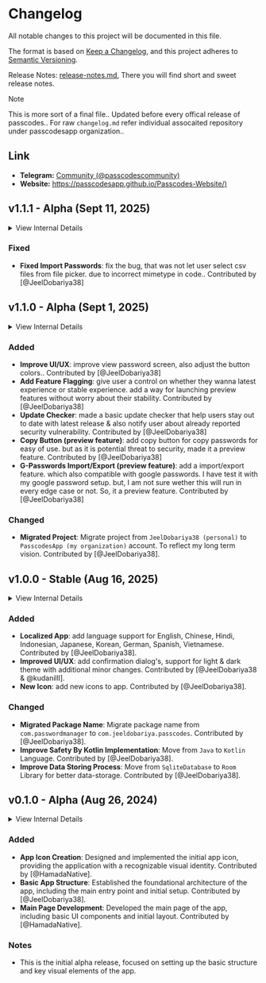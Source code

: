# Changelog

All notable changes to this project will be documented in this file.

The format is based on [Keep a Changelog](https://keepachangelog.com/en/1.1.0/),
and this project adheres to [Semantic Versioning](https://semver.org/spec/v2.0.0.html).

Release Notes: [release-notes.md](https://github.com/PasscodesApp/Passcodes-Docs/blob/main/users-docs/release-notes.md), There you will find short and sweet release notes.

> [!NOTE]
> This is more sort of a final file.. Updated before every offical release of passcodes..
> For raw `changelog.md` refer individual assocaited repository under passcodesapp organization..

## Link

- **Telegram:** [Community (@passcodescommunity)](https://t.me/passcodescommunity)
- **Website:** [https://passcodesapp.github.io/Passcodes-Website/)](https://passcodesapp.github.io/Passcodes-Website/)


## v1.1.1 - Alpha (Sept 11, 2025)

<details>
  <summary>View Internal Details</summary>
  
  ```
  Pacakage Name = "com.jeeldobariya.passcodes"
  Min Android = 8.0 (API level 26)
  Max Android = 14 (API level 34)
  Version Code = 2
  Version Name = "v1.1.1-Alpha"
  Master Database Version = "v1"
  ```
</details>


### Fixed

- **Fixed Import Passwords**: fix the bug, that was not let user select csv files from file picker. due to incorrect mimetype in code.. Contributed by [@JeelDobariya38]


## v1.1.0 - Alpha (Sept 1, 2025)

<details>
  <summary>View Internal Details</summary>
  
  ```
  Pacakage Name = "com.jeeldobariya.passcodes"
  Min Android = 8.0 (API level 26)
  Max Android = 14 (API level 34)
  Version Code = 2
  Version Name = "v1.1.0-Alpha"
  Master Database Version = "v1"
  ```
</details>


### Added

- **Improve UI/UX**: improve view password screen, also adjust the button colors.. Contributed by [@JeelDobariya38]
- **Add Feature Flagging**: give user a control on whether they wanna latest experience or stable experience. add a way for launching preview features without worry about their stability. Contributed by [@JeelDobariya38]
- **Update Checker**: made a basic update checker that help users stay out to date with latest release & also notify user about already reported security vulnerability. Contributed by [@JeelDobariya38]
- **Copy Button (preview feature)**: add copy button for copy passwords for easy of use. but as it is potential threat to security, made it a preview feature. Contributed by [@JeelDobariya38]
- **G-Passwords Import/Export (preview feature)**: add a import/export feature. which also compatible with google passwords. I have test it with my google password setup. but, I am not sure wether this will run in every edge case or not. So, it a preview feature. Contributed by [@JeelDobariya38]

### Changed

- **Migrated Project**: Migrate project from `JeelDobariya38 (personal)` to `PasscodesApp (my organization)` account. To reflect my long term vision. Contributed by [@JeelDobariya38].


## v1.0.0 - Stable (Aug 16, 2025)

<details>
  <summary>View Internal Details</summary>
  
  ```
  Pacakage Name = "com.jeeldobariya.passcodes"
  Min Android = 8.0 (API level 26)
  Max Android = 14 (API level 34)
  Version Code = 1
  Version Name = "v1.0.0-Stable"
  Master Database Version = "v1"
  ```
</details>

### Added

- **Localized App**: add language support for English, Chinese, Hindi, Indonesian, Japanese, Korean, German, Spanish, Vietnamese. Contributed by [@JeelDobariya38].
- **Improved UI/UX**: add confirmation dialog's, support for light & dark theme with additional minor changes. Contributed by [@JeelDobariya38 & @kudanilll].
- **New Icon**: add new icons to app. Contributed by [@JeelDobariya38].

### Changed

- **Migrated Package Name**: Migrate package name from `com.passwordmanager` to `com.jeeldobariya.passcodes`. Contributed by [@JeelDobariya38].
- **Improve Safety By Kotlin Implementation**: Move from `Java` to `Kotlin` Language. Contributed by [@JeelDobariya38].
- **Improve Data Storing Process**: Move from `SqliteDatabase` to `Room` Library for better data-storage. Contributed by [@JeelDobariya38].


## v0.1.0 - Alpha (Aug 26, 2024)

<details>
  <summary>View Internal Details</summary>
  
  ```
  Pacakage Name = "com.passwordmanager"
  Min Android = 8.0 (API level 26)
  Max Android = 13 (API level 33)
  Version Code = 1
  Version Name = "0.1.0-Alpha"
  Master Database Version = "v1"
  ```
</details>

### Added

- **App Icon Creation**: Designed and implemented the initial app icon, providing the application with a recognizable visual identity. Contributed by [@HamadaNative].
- **Basic App Structure**: Established the foundational architecture of the app, including the main entry point and initial setup. Contributed by [@JeelDobariya38].
- **Main Page Development**: Developed the main page of the app, including basic UI components and initial layout. Contributed by [@HamadaNative].

### Notes

- This is the initial alpha release, focused on setting up the basic structure and key visual elements of the app.
